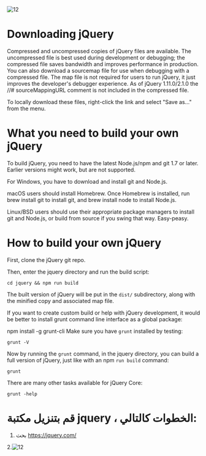 ![12](https://user-images.githubusercontent.com/92294739/143006395-026c79d1-e24a-4a13-aa22-e5d2804314a7.png)



# Downloading jQuery

Compressed and uncompressed copies of jQuery files are available. The uncompressed file is best used during development or debugging; the compressed file saves bandwidth and improves performance in production. You can also download a sourcemap file for use when debugging with a compressed file. The map file is not required for users to run jQuery, it just improves the developer's debugger experience. As of jQuery 1.11.0/2.1.0 the //# sourceMappingURL comment is not included in the compressed file.

To locally download these files, right-click the link and select "Save as..." from the menu.



# What you need to build your own jQuery
To build jQuery, you need to have the latest Node.js/npm and git 1.7 or later. Earlier versions might work, but are not supported.

For Windows, you have to download and install git and Node.js.

macOS users should install Homebrew. Once Homebrew is installed, run brew install git to install git, and brew install node to install Node.js.

Linux/BSD users should use their appropriate package managers to install git and Node.js, or build from source if you swing that way. Easy-peasy. 


# How to build your own jQuery
First, clone the jQuery git repo.

Then, enter the jquery directory and run the build script:
```
cd jquery && npm run build
```
The built version of jQuery will be put in the `dist/` subdirectory, along with the minified copy and associated map file.

If you want to create custom build or help with jQuery development, it would be better to install grunt command line interface as a global package:

npm install -g grunt-cli
Make sure you have `grunt` installed by testing:
```
grunt -V
```

Now by running the `grunt` command, in the jquery directory, you can build a full version of jQuery, just like with an npm `run build` command:
```
grunt
```
There are many other tasks available for jQuery Core:
```
grunt -help
```
# قم بتنزيل مكتبة jquery ، الخطوات كالتالي:

1. بحث https://jquery.com/


2.![12](https://user-images.githubusercontent.com/92294739/143006395-026c79d1-e24a-4a13-aa22-e5d2804314a7.png)





